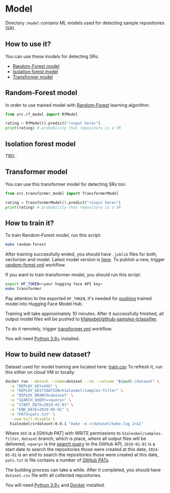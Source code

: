 # Model

Directory `/model` contains ML models used for detecting sample
repositories (SR).

## How to use it?

You can use these models for detecting SRs:

* [Random-Forest model](#random-forest-model)
* [Isolation forest model](#isolation-forest-model)
* [Transformer model](#transformer-model)

## Random-Forest model

In order to use trained model with [Random-Forest] learning algorithm:

```python
from src.rf_model import RfModel

rating = RfModel().predict("<input here>")
print(rating) # probability that repository is a SR
```

## Isolation forest model

TBD..

## Transformer model

You can use this transformer model for detecting SRs too:

```python
from src.transformer_model import TransformerModel

rating = TransformerModel().predict("<input here>")
print(rating) # probability that repository is a SR
```

## How to train it?

To train Random-Forest model, run this script:

```bash
make random-forest
```

After training successfully ended, you should have `.joblib` files for both,
vectorizer and model. Latest model version is [here](https://github.com/h1alexbel/samples-filter/tree/random-forest).
To publish a new, trigger [random-forest.yml](https://github.com/h1alexbel/samples-filter/actions/workflows/random-forest.yml)
workflow.

If you want to train transformer model, you should run this script:

```bash
export HF_TOKEN=<your hugging face API key>
make transformer
```

Pay attention to the exported `HF_TOKEN`, it's needed for [pushing](https://huggingface.co/docs/transformers/v4.15.0/en/model_sharing)
trained model into Hugging Face Model Hub.

Training will take approximately 10 minutes. After it successfully finished,
all output model files will be pushed to [h1alexbel/github-samples-tclassifier](https://huggingface.co/h1alexbel/github-samples-tclassifier).

To do it remotely, trigger [transformer.yml](https://github.com/h1alexbel/samples-filter/actions/workflows/transformer.yml)
workflow.

You will need [Python 3.9+] installed.

## How to build new dataset?

Dataset used for model training are located here:
[train.csv](https://github.com/h1alexbel/samples-filter/blob/dataset/train.csv)
To refresh it, run this either on cloud VM or locally:

```bash
docker run --detach --name=dataset --rm --volume "$(pwd):/dataset" \
  -e "DEPLOY_KEY=XXX" \
  -e "DEPLOY_DESTINATION=h1alexbel/samples-filter" \
  -e "DEPLOY_BRANCH=dataset" \
  -e "SEARCH_QUERY=<query>" \
  -e "START_DATE=2019-01-01" \
  -e "END_DATE=2024-05-01" \
  -e "PATS=pats.txt" \
  --oom-kill-disable \
  h1alexbel/srdataset:0.0.1 "make -e >/dataset/make.log 2>&1"
```

Where `XXX` is a [GitHub PAT] with WRITE permissions to
`h1alexbel/samples-filter`, `dataset` branch, which is place, where all output
files will be delivered, `<query>` is the [search query] to the GitHub API,
`2019-01-01` is a start date to search the repositories those were created at
this date, `2024-05-01` is an end to search the repositories those were created
at this date, `pats.txt` is file contains a number of [GitHub PATs].

The building process can take a while. After it completed, you should have
`dataset.csv` file with all collected repositories.

You will need [Python 3.9+] and [Docker] installed.

[Random-Forest]: https://en.wikipedia.org/wiki/Random_forest
[search query]: https://docs.github.com/en/search-github/searching-on-github/searching-for-repositories
[GitHub PATs]: https://docs.github.com/en/authentication/keeping-your-account-and-data-secure/managing-your-personal-access-tokens
[Python 3.9+]: https://www.python.org/downloads/release/python-390
[Docker]: https://www.docker.com
